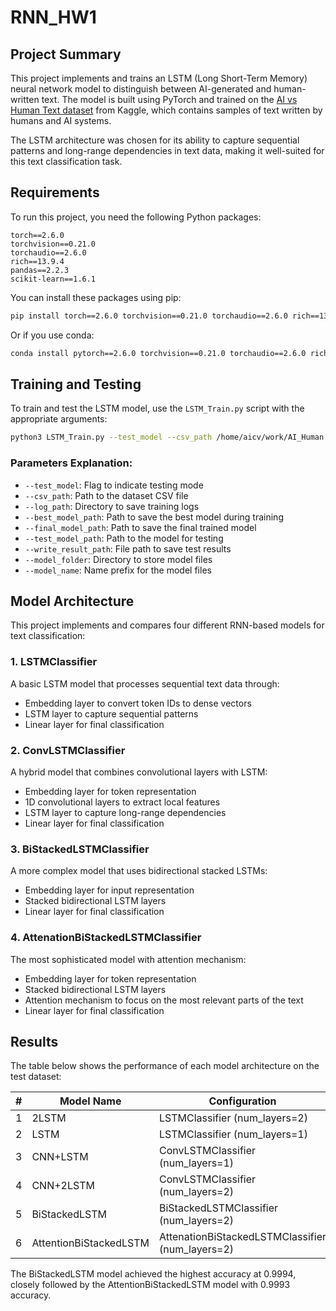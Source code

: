 # RNN_HW1
## Project Summary

This project implements and trains an LSTM (Long Short-Term Memory) neural network model to distinguish between AI-generated and human-written text. The model is built using PyTorch and trained on the [AI vs Human Text dataset](https://www.kaggle.com/datasets/shanegerami/ai-vs-human-text) from Kaggle, which contains samples of text written by humans and AI systems.

The LSTM architecture was chosen for its ability to capture sequential patterns and long-range dependencies in text data, making it well-suited for this text classification task.

## Requirements

To run this project, you need the following Python packages:

```
torch==2.6.0
torchvision==0.21.0
torchaudio==2.6.0
rich==13.9.4
pandas==2.2.3
scikit-learn==1.6.1
```

You can install these packages using pip:

```bash
pip install torch==2.6.0 torchvision==0.21.0 torchaudio==2.6.0 rich==13.9.4 pandas==2.2.3 scikit-learn==1.6.1
```

Or if you use conda:

```bash
conda install pytorch==2.6.0 torchvision==0.21.0 torchaudio==2.6.0 rich==13.9.4 pandas==2.2.3 scikit-learn==1.6.1 -c pytorch
```
## Training and Testing

To train and test the LSTM model, use the `LSTM_Train.py` script with the appropriate arguments:

```bash
python3 LSTM_Train.py --test_model --csv_path /home/aicv/work/AI_Human.csv --log_path runs/lstm_experiment --best_model_path ./models/lstm_model_best.pth --final_model_path ./models/lstm_model.pth --test_model_path ./models/lstm_model.pth --write_result_path ./runs/test/test_results.txt --model_folder ./models --model_name lstm_model
```

### Parameters Explanation:

- `--test_model`: Flag to indicate testing mode
- `--csv_path`: Path to the dataset CSV file
- `--log_path`: Directory to save training logs
- `--best_model_path`: Path to save the best model during training
- `--final_model_path`: Path to save the final trained model
- `--test_model_path`: Path to the model for testing
- `--write_result_path`: File path to save test results
- `--model_folder`: Directory to store model files
- `--model_name`: Name prefix for the model files


## Model Architecture

This project implements and compares four different RNN-based models for text classification:

### 1. LSTMClassifier
A basic LSTM model that processes sequential text data through:
- Embedding layer to convert token IDs to dense vectors
- LSTM layer to capture sequential patterns
- Linear layer for final classification

### 2. ConvLSTMClassifier
A hybrid model that combines convolutional layers with LSTM:
- Embedding layer for token representation
- 1D convolutional layers to extract local features
- LSTM layer to capture long-range dependencies 
- Linear layer for final classification

### 3. BiStackedLSTMClassifier
A more complex model that uses bidirectional stacked LSTMs:
- Embedding layer for input representation
- Stacked bidirectional LSTM layers
- Linear layer for final classification

### 4. AttenationBiStackedLSTMClassifier
The most sophisticated model with attention mechanism:
- Embedding layer for token representation
- Stacked bidirectional LSTM layers
- Attention mechanism to focus on the most relevant parts of the text
- Linear layer for final classification

## Results

The table below shows the performance of each model architecture on the test dataset:

| # | Model Name | Configuration | Accuracy |
|---|------------|--------------|----------|
| 1 | 2LSTM | LSTMClassifier (num_layers=2) | 0.9960 |
| 2 | LSTM | LSTMClassifier (num_layers=1) | 0.9973 |
| 3 | CNN+LSTM | ConvLSTMClassifier (num_layers=1) | 0.9813 |
| 4 | CNN+2LSTM | ConvLSTMClassifier (num_layers=2) | 0.9987 |
| 5 | BiStackedLSTM | BiStackedLSTMClassifier (num_layers=2) | 0.9994 |
| 6 | AttentionBiStackedLSTM | AttenationBiStackedLSTMClassifier (num_layers=2) | 0.9993 |

The BiStackedLSTM model achieved the highest accuracy at 0.9994, closely followed by the AttentionBiStackedLSTM model with 0.9993 accuracy.


